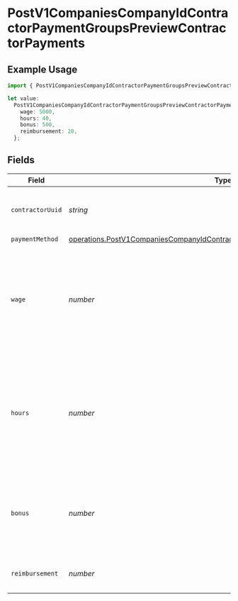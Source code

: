 # PostV1CompaniesCompanyIdContractorPaymentGroupsPreviewContractorPayments

## Example Usage

```typescript
import { PostV1CompaniesCompanyIdContractorPaymentGroupsPreviewContractorPayments } from "openapi/models/operations";

let value:
  PostV1CompaniesCompanyIdContractorPaymentGroupsPreviewContractorPayments = {
    wage: 5000,
    hours: 40,
    bonus: 500,
    reimbursement: 20,
  };
```

## Fields

| Field                                                                                                                                                                            | Type                                                                                                                                                                             | Required                                                                                                                                                                         | Description                                                                                                                                                                      | Example                                                                                                                                                                          |
| -------------------------------------------------------------------------------------------------------------------------------------------------------------------------------- | -------------------------------------------------------------------------------------------------------------------------------------------------------------------------------- | -------------------------------------------------------------------------------------------------------------------------------------------------------------------------------- | -------------------------------------------------------------------------------------------------------------------------------------------------------------------------------- | -------------------------------------------------------------------------------------------------------------------------------------------------------------------------------- |
| `contractorUuid`                                                                                                                                                                 | *string*                                                                                                                                                                         | :heavy_minus_sign:                                                                                                                                                               | The contractor receiving the payment                                                                                                                                             |                                                                                                                                                                                  |
| `paymentMethod`                                                                                                                                                                  | [operations.PostV1CompaniesCompanyIdContractorPaymentGroupsPreviewPaymentMethod](../../models/operations/postv1companiescompanyidcontractorpaymentgroupspreviewpaymentmethod.md) | :heavy_minus_sign:                                                                                                                                                               | N/A                                                                                                                                                                              |                                                                                                                                                                                  |
| `wage`                                                                                                                                                                           | *number*                                                                                                                                                                         | :heavy_minus_sign:                                                                                                                                                               | If the contractor is on a fixed wage, this is the fixed wage payment for the contractor, regardless of hours worked                                                              | 5000                                                                                                                                                                             |
| `hours`                                                                                                                                                                          | *number*                                                                                                                                                                         | :heavy_minus_sign:                                                                                                                                                               | If the contractor is on an hourly wage, this is the number of hours that the contractor worked for the payment                                                                   | 40                                                                                                                                                                               |
| `bonus`                                                                                                                                                                          | *number*                                                                                                                                                                         | :heavy_minus_sign:                                                                                                                                                               | If the contractor is on an hourly wage, this is the bonus the contractor earned                                                                                                  | 500                                                                                                                                                                              |
| `reimbursement`                                                                                                                                                                  | *number*                                                                                                                                                                         | :heavy_minus_sign:                                                                                                                                                               | Reimbursed wages for the contractor                                                                                                                                              | 20                                                                                                                                                                               |